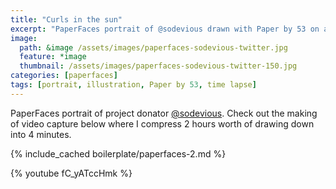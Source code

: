 ```yaml
---
title: "Curls in the sun"
excerpt: "PaperFaces portrait of @sodevious drawn with Paper by 53 on an iPad."
image: 
  path: &image /assets/images/paperfaces-sodevious-twitter.jpg 
  feature: *image
  thumbnail: /assets/images/paperfaces-sodevious-twitter-150.jpg
categories: [paperfaces]
tags: [portrait, illustration, Paper by 53, time lapse]
---
```


PaperFaces portrait of project donator [@sodevious](https://twitter.com/sodevious). Check out the making of video capture below where I compress 2 hours worth of drawing down into 4 minutes.

{% include_cached boilerplate/paperfaces-2.md %}

{% youtube fC_yATccHmk %}
